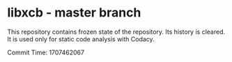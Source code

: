 # libxcb - master branch

This repository contains frozen state of the repository.
Its history is cleared. It is used only for static code
analysis with Codacy.

Commit Time: 1707462067